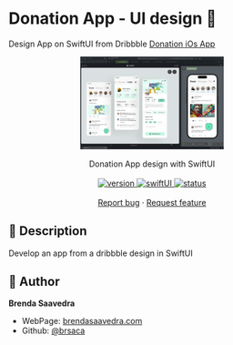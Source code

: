 # Donation App - UI design 👋

Design App on SwiftUI from Dribbble [Donation iOs App](https://dribbble.com/shots/22495286-Donation-iOs-App)
<p align="center">
<a href="#">
<img src="images/donationUI.gif" align="center" width=50%> 
</a> 
<br><br>
     Donation App design with SwiftUI
    <br><br>
  <a href="#">
    <img alt="version" src="https://img.shields.io/badge/Version-v1.0-red.svg" />
  </a>
  <a href="#">
    <img alt="swiftUI" src="https://img.shields.io/badge/SwiftUI-16.4-blue.svg" />
  </a>
  <a href="#">
    <img alt="status" src="https://img.shields.io/badge/status-done-green.svg" />
  </a>
  <br>
    <br>
    <a href="https://github.com/brsaca/DonationUI/issues/new">Report bug</a>
    ·
    <a href="https://github.com/brsaca/DonationUI/issues/new">Request feature</a>
</p>

## 📝 Description
Develop an app from a dribbble design in SwiftUI

## 👤 Author

**Brenda Saavedra**

- WebPage: [brendasaavedra.com](http://brendasaavedra.com)
- Github: [@brsaca](https://github.com/brsaca/)
